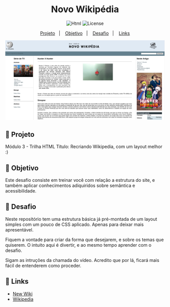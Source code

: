 <h1 align="center">Novo Wikipédia</h1>

<p align="center">
  <img alt="Html" src="https://img.shields.io/static/v1?label=Web&message=HTML&color=8257E5&labelColor=000000"  />
  <img alt="License" src="https://img.shields.io/static/v1?label=license&message=MIT&color=49AA26&labelColor=000000">
</p>

<p align="center">
  <a href="#-projeto">Projeto</a>&nbsp;&nbsp;&nbsp;|&nbsp;&nbsp;&nbsp;
  <a href="#-objetivo">Objetivo</a>&nbsp;&nbsp;&nbsp;|&nbsp;&nbsp;&nbsp;
  <a href="#-desafio">Desafio</a>&nbsp;&nbsp;&nbsp;|&nbsp;&nbsp;&nbsp;
  <a href="#-links">Links</a>
</p>

<p align="center">
  <img alt="HTML" src="./imagens/print.png">
</p>

## 🌱 Projeto
Módulo 3 - Trilha HTML
Título: Recriando Wikipedia, com um layout melhor :)

## 🎯 Objetivo
Este desafio consiste em treinar você com relação a estrutura do site, e também aplicar conhecimentos adiquiridos sobre semântica e acessibilidade.

## 🔄 Desafio
Neste repositório tem uma estrutura básica já pré-montada de um layout simples com um pouco de CSS aplicado. Apenas para deixar mais apresentável.

Fiquem a vontade para criar da forma que desejarem, e sobre os temas que quiserem. O intuito aqui é divertir, e ao mesmo tempo aprender com o desafio.

Sigam as intruções da chamada do vídeo. Acredito que por lá, ficará mais fácil de entenderem como proceder.

## 🔗 Links

- [New Wiki](https://leoviana00.github.io/dp-dio-wikipedia-layout-modern/)
- [Wikipedia](https://pt.wikipedia.org/wiki/Wikip%C3%A9dia:P%C3%A1gina_principal)
